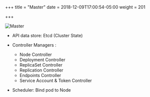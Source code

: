 +++
title = "Master"
date = 2018-12-09T17:00:54-05:00
weight = 201

+++

![Master](/images/arch//master.png)

* API data store: Etcd (Cluster State)

* Controller Managers :
  * Node Controller
  * Deployment Controller
  * ReplicaSet Controller
  * Replication Controller
  * Endpoints Controller
  * Service Account & Token Controller
  
* Scheduler: Bind pod to Node


